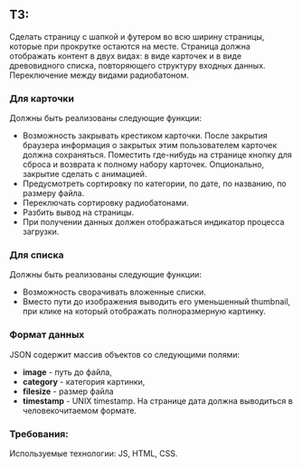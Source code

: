 
## ТЗ:
Сделать страницу с шапкой и футером во всю ширину страницы, которые при прокрутке остаются на месте.
Страница должна отображать контент в двух видах: в виде карточек и в виде древовидного списка, повторяющего структуру входных данных. Переключение между видами радиобатоном.

### Для карточки
Должны быть реализованы следующие функции:
- Возможность закрывать крестиком карточки. После закрытия браузера информация о закрытых этим пользователем карточек должна сохраняться. Поместить где-нибудь на странице кнопку для сброса и возврата к полному набору карточек. Опционально, закрытие сделать с анимацией.
- Предусмотреть сортировку по категории, по дате, по названию, по размеру файла.
- Переключать сортировку радиобатонами.
- Разбить вывод на страницы.
- При получении данных должен отображаться индикатор процесса загрузки.

### Для списка
Должны быть реализованы следующие функции:
- Возможность сворачивать вложенные списки.
- Вместо пути до изображения выводить его уменьшенный thumbnail, при клике на который отображать полноразмерную картинку.


### Формат данных

JSON содержит массив объектов со следующими полями:
- **image** - путь до файла,
- **category** - категория картинки,
- **filesize** - размер файла
- **timestamp** - UNIX timestamp. На странице дата должна выводиться в человекочитаемом формате.

### Требования:
Используемые технологии: JS, HTML, CSS.
